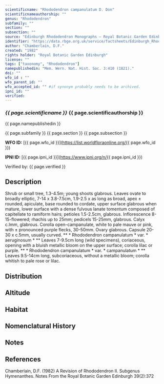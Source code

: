```yaml
---
scientificname: "Rhododendron campanulatum D. Don"
scientificnameauthorship: ""
genus: "Rhododendron"
subfamily: ""
section: ""
subsection: ""
source: "Edinburgh Rhododendron Monographs – Royal Botanic Garden Edinburgh"
identifier: "https://data.rbge.org.uk/service/factsheets/Edinburgh_Rhododendron_Monographs.xhtml"
author: "Chamberlain, D.F."
created: "1982"
rights holder: "Royal Botanic Garden Edinburgh"
license: ""
tags: ["taxonomy", "Rhododendron"]
namepublishedin: "Mem. Wern. Nat. Hist. Soc. 3:410 (1821)."
doi: ""
wfo_id : ""
wfo_parent_id: ""
wfo_accepted_id: "" #if synonym probably needs to be archived.                      
ipni_id: ""
verified:
---
```

### _{{ page.scientificname }}_ {{ page.scientificauthorship }}
 {{ page.namepublishedin }}

{{ page.subfamily }} {{ page.section }} {{ page.subsection }}

**WFO ID:** [{{ page.wfo_id }}](https://list.worldfloraonline.org/{{ page.wfo_id }})

**IPNI ID:** [{{ page.ipni_id }}](https://www.ipni.org/n/{{ page.ipni_id }})

Verified by: {{ page.verified }}



## Description
Shrub or small tree, 1.3-4.5m; young shoots glabrous. Leaves ovate to broadly elliptic, 7-14 x 3.8-7.5cm, 1.9-2.5 x as long as broad, apex ± rounded, apiculate, base rounded to cordate, upper surface glabrous when mature, lower surface with a dense fulvous lanate tomentum composed of capitellate to ramiform hairs; petioles 1.5-2.5cm, glabrous. Inflorescence 8-15-flowered; rhachis up to 25mm; pedicels 15-25mm, glabrous. Calyx c.lmm, glabrous. Corolla open-campanulate, white to pale mauve or pink, with ± pronounced purple flecks, 30-50mm. Ovary glabrous. Capsule 20-30 x c.5mm, usually curved. ** * Rhododendron campanulatum * var. * aeruginosum * ** Leaves 7-9.5cm long (wild specimens), coriaceous, opening with a bluish metallic bloom on the upper surface; corolla lilac or purple. ** * Rhododendron campanulatum * var. * campanulatum * ** Leaves 9.5-14cm long, subcoriaceous, without a metallic bloom; corolla whitish to pale rose or lilac.

## Distribution


## Altitude


## Habitat


## Nomenclatural History

                       
## Notes


## References

Chamberlain, D.F. (1982) A Revision of Rhododendron II. Subgenus Hymenanthes. Notes From the Royal Botanic Garden Edinburgh 39(2):372
